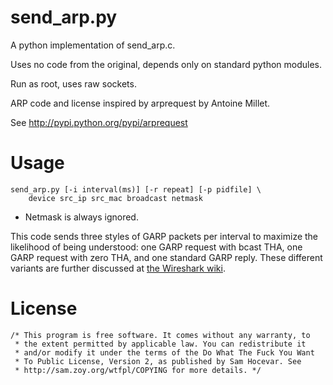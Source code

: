 # send_arp.py

A python implementation of send_arp.c.

Uses no code from the original, depends only on standard python modules.

Run as root, uses raw sockets.

ARP code and license inspired by arprequest by Antoine Millet.

See http://pypi.python.org/pypi/arprequest

# Usage

    send_arp.py [-i interval(ms)] [-r repeat] [-p pidfile] \
        device src_ip src_mac broadcast netmask
    
* Netmask is always ignored.
    
This code sends three styles of GARP packets per interval to maximize
the likelihood of being understood: one GARP request with bcast THA, 
one GARP request with zero THA, and one standard GARP reply. These
different variants are further discussed at [the Wireshark wiki](https://wiki.wireshark.org/Gratuitous_ARP).

# License

    /* This program is free software. It comes without any warranty, to
     * the extent permitted by applicable law. You can redistribute it
     * and/or modify it under the terms of the Do What The Fuck You Want
     * To Public License, Version 2, as published by Sam Hocevar. See
     * http://sam.zoy.org/wtfpl/COPYING for more details. */
